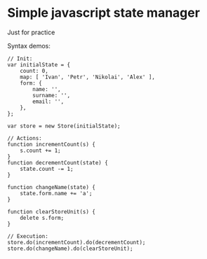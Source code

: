 # Simple javascript state manager

Just for practice

Syntax demos:

    // Init:
    var initialState = {
        count: 0,
        map: [ 'Ivan', 'Petr', 'Nikolai', 'Alex' ],
        form: {
            name: '',
            surname: '',
            email: '',
        },
    };
    
    var store = new Store(initialState);

    // Actions:
    function incrementCount(s) {
        s.count += 1;
    }
    function decrementCount(state) {
        state.count -= 1;
    }

    function changeName(state) {
        state.form.name += 'a';
    }

    function clearStoreUnit(s) {
        delete s.form;
    }
    
    // Execution:
    store.do(incrementCount).do(decrementCount);
    store.do(changeName).do(clearStoreUnit);

